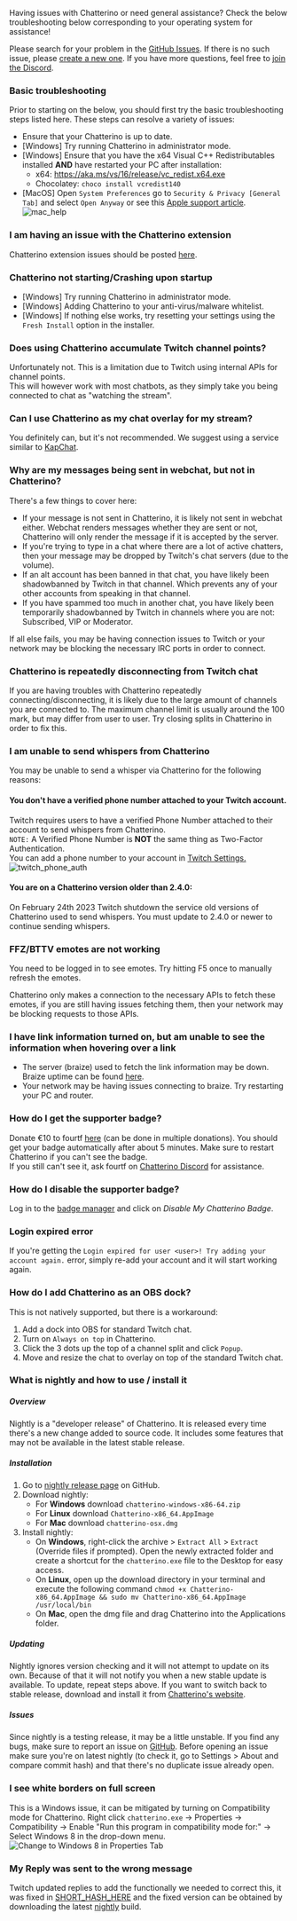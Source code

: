 Having issues with Chatterino or need general assistance? Check the below troubleshooting below corresponding to your operating system for assistance!

Please search for your problem in the [GitHub Issues][githubissues]. If there
is no such issue, please [create a new one][newissue]. If you have more
questions, feel free to [join the Discord](https://discord.gg/qq7DDxjste).

[githubissues]: https://github.com/Chatterino/chatterino2/issues?q=is%3Aissue+sort%3Aupdated-desc
[newissue]: https://github.com/Chatterino/chatterino2/issues/new/choose

### Basic troubleshooting

Prior to starting on the below, you should first try the basic troubleshooting steps listed here. These steps can resolve a variety of issues:

-   Ensure that your Chatterino is up to date.
-   [Windows] Try running Chatterino in administrator mode.
-   [Windows] Ensure that you have the x64 Visual C++ Redistributables installed **AND** have restarted your PC after installation:
    -   x64: <https://aka.ms/vs/16/release/vc_redist.x64.exe>
    -   Chocolatey: `choco install vcredist140`
-   [MacOS] Open `System Preferences` go to `Security & Privacy [General Tab]` and select `Open Anyway` or see this [Apple support article](https://support.apple.com/guide/mac-help/open-a-mac-app-from-an-unidentified-developer-mh40616/mac).
    ![mac_help](images/help/macOS_open_anyway.png)

### I am having an issue with the Chatterino extension

Chatterino extension issues should be posted [here](https://github.com/Chatterino/chatterino-browser-ext/issues/new).

### Chatterino not starting/Crashing upon startup

-   [Windows] Try running Chatterino in administrator mode.
-   [Windows] Adding Chatterino to your anti-virus/malware whitelist.
-   [Windows] If nothing else works, try resetting your settings using the `Fresh Install` option in the installer.

### Does using Chatterino accumulate Twitch channel points?

Unfortunately not. This is a limitation due to Twitch using internal APIs for channel points.<br>
This will however work with most chatbots, as they simply take you being connected to chat as "watching the stream".

### Can I use Chatterino as my chat overlay for my stream?

You definitely can, but it's not recommended. We suggest using a service similar to [KapChat](https://nightdev.com/kapchat).

### Why are my messages being sent in webchat, but not in Chatterino?

There's a few things to cover here:

-   If your message is not sent in Chatterino, it is likely not sent in webchat either. Webchat renders messages whether they are sent or not, Chatterino will only render the message if it is accepted by the server.
-   If you're trying to type in a chat where there are a lot of active chatters, then your message may be dropped by Twitch's chat servers (due to the volume).
-   If an alt account has been banned in that chat, you have likely been shadowbanned by Twitch in that channel. Which prevents any of your other accounts from speaking in that channel.
-   If you have spammed too much in another chat, you have likely been temporarily shadowbanned by Twitch in channels where you are not: Subscribed, VIP or Moderator.

If all else fails, you may be having connection issues to Twitch or your network may be blocking the necessary IRC ports in order to connect.

<!--### Chatterino is failing to connect to chat-->

### Chatterino is repeatedly disconnecting from Twitch chat

If you are having troubles with Chatterino repeatedly connecting/disconnecting, it is likely due to the large amount of channels you are connected to. The maximum channel limit is usually around the 100 mark, but may differ from user to user.
Try closing splits in Chatterino in order to fix this.

### I am unable to send whispers from Chatterino

You may be unable to send a whisper via Chatterino for the following reasons:

#### You don't have a verified phone number attached to your Twitch account.

Twitch requires users to have a verified Phone Number attached to their account to send whispers from Chatterino.  
`NOTE:` A Verified Phone Number is **NOT** the same thing as Two-Factor Authentication.  
You can add a phone number to your account in [Twitch Settings.](https://www.twitch.tv/settings/security)
![twitch_phone_auth](images/help/twitch_phone_auth.png)

#### You are on a Chatterino version older than 2.4.0:

On February 24th 2023 Twitch shutdown the service old versions of Chatterino used to send whispers. You must update to 2.4.0 or newer to continue sending whispers.

### FFZ/BTTV emotes are not working

You need to be logged in to see emotes.
Try hitting F5 once to manually refresh the emotes.

Chatterino only makes a connection to the necessary APIs to fetch these emotes, if you are still having issues fetching them, then your network may be blocking requests to those APIs.

### I have link information turned on, but am unable to see the information when hovering over a link

-   The server (braize) used to fetch the link information may be down. Braize uptime can be found [here](https://braize.pajlada.com/chatterino/health/uptime).
-   Your network may be having issues connecting to braize. Try restarting your PC and router.

### How do I get the supporter badge?

Donate €10 to fourtf [here](https://streamelements.com/fourtf/tip) (can be done in multiple donations). You should get your badge automatically after about 5 minutes. Make sure to restart Chatterino if you can't see the badge.  
If you still can't see it, ask fourtf on [Chatterino Discord](https://discord.gg/qq7DDxjste) for assistance.

### How do I disable the supporter badge?

Log in to the [badge manager](https://manage.chatterino.com/) and click on _Disable My Chatterino Badge_.

### Login expired error

If you're getting the `Login expired for user <user>! Try adding your account again.` error, simply re-add your account and it will start working again.

### How do I add Chatterino as an OBS dock?

This is not natively supported, but there is a workaround:

1. Add a dock into OBS for standard Twitch chat.
2. Turn on `Always on top` in Chatterino.
3. Click the 3 dots up the top of a channel split and click `Popup`.
4. Move and resize the chat to overlay on top of the standard Twitch chat.

### What is nightly and how to use / install it

##### Overview

Nightly is a "developer release" of Chatterino. It is released every time there's a new change added to source code. It includes some features that may not be available in the latest stable release.

##### Installation

1. Go to [nightly release page](https://github.com/Chatterino/chatterino2/releases/tag/nightly-build) on GitHub.
1. Download nightly:
    - For **Windows** download `chatterino-windows-x86-64.zip`
    - For **Linux** download `Chatterino-x86_64.AppImage`
    - For **Mac** download `chatterino-osx.dmg`
1. Install nightly:
    - On **Windows**, right-click the archive > `Extract All` > `Extract` (Override files if prompted). Open the newly extracted folder and create a shortcut for the `chatterino.exe` file to the Desktop for easy access.
    - On **Linux**, open up the download directory in your terminal and execute the following command `chmod +x Chatterino-x86_64.AppImage && sudo mv Chatterino-x86_64.AppImage /usr/local/bin`
    - On **Mac**, open the dmg file and drag Chatterino into the Applications folder.

##### Updating

Nightly ignores version checking and it will not attempt to update on its own. Because of that it will not notify you when a new stable update is available. To update, repeat steps above. If you want to switch back to stable release, download and install it from [Chatterino's website](https://chatterino.com/#downloads).

##### Issues

Since nightly is a testing release, it may be a little unstable. If you find any bugs, make sure to report an issue on [GitHub](https://github.com/Chatterino/chatterino2/issues/new/choose). Before opening an issue make sure you're on latest nightly (to check it, go to Settings > About and compare commit hash) and that there's no duplicate issue already open.

### I see white borders on full screen

This is a Windows issue, it can be mitigated by turning on Compatibility mode for Chatterino. Right click `chatterino.exe` -> Properties -> Compatibility -> Enable "Run this program in compatibility mode for:" -> Select Windows 8 in the drop-down menu.
![Change to Windows 8 in Properties Tab](images/help/borders.png)

### My Reply was sent to the wrong message

Twitch updated replies to add the functionally we needed to correct this, it was fixed in [SHORT_HASH_HERE] and the fixed version can be obtained by downloading the latest [nightly][nightly] build.

[SHORT_HASH_HERE]: https://github.com/Chatterino/chatterino2/commit/LONG_HASH_HERE
[nightly]: ../Help/#what-is-nightly-and-how-to-use-install-it
